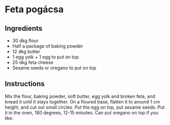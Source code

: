 # Feta pogácsa

## Ingredients
- 30 dkg flour 
- Half a package of baking powder
- 12 dkg butter
- 1 egg yolk + 1 egg to put on top
- 25 dkg feta cheese
- Sesame seeds or oregano to put on top

## Instructions
Mix the flour, baking powder, soft butter, egg yolk and broken feta, and knead it until it stays together. On a floured base, flatten it to around 1 cm height, and cut out small circles. Put the egg on top, put sesame seeds. Put it in the oven, 180 degrees, 12-15 minutes. Can put oregano on top if you like.

